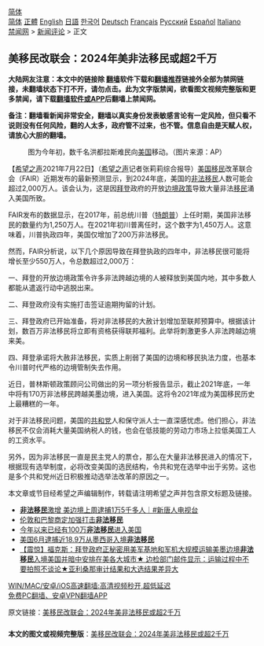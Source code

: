  <!-- 面包屑导航 --> <div class="breadcrumb"><!-- GTranslate: https://gtranslate.io/ -->  <div class="switcher notranslate">  <div class="selected">  <a href="#" onclick="return false;"> 简体</a>  </div>  <div class="option">  <a href="https://www.bannedbook.org" onclick="doGTranslate('zh-CN|zh-CN');jQuery('div.switcher div.selected a').html(jQuery(this).html());return false;" title="简体中文" class="nturl selected"> 简体</a>  <a href="https://www.bannedbook.org/zh-tw/" onclick="doGTranslate('zh-CN|zh-TW');jQuery('div.switcher div.selected a').html(jQuery(this).html());return false;" title="繁體中文" class="nturl"> 正體</a>  <a href="https://www.bannedbook.org/en/" onclick="doGTranslate('zh-CN|en');jQuery('div.switcher div.selected a').html(jQuery(this).html());return false;" title="English" class="nturl"> English</a>  <a href="https://www.bannedbook.org/ja/" onclick="doGTranslate('zh-CN|ja');jQuery('div.switcher div.selected a').html(jQuery(this).html());return false;" title="日本語" class="nturl"> 日語</a>  <a href="https://www.bannedbook.org/ko/" onclick="doGTranslate('zh-CN|ko');jQuery('div.switcher div.selected a').html(jQuery(this).html());return false;" title="한국어" class="nturl"> 한국어</a>  <a href="https://www.bannedbook.org/de/" onclick="doGTranslate('zh-CN|de');jQuery('div.switcher div.selected a').html(jQuery(this).html());return false;" title="Deutsch" class="nturl"> Deutsch</a>  <a href="https://www.bannedbook.org/fr/" onclick="doGTranslate('zh-CN|fr');jQuery('div.switcher div.selected a').html(jQuery(this).html());return false;" title="Français" class="nturl"> Français</a>  <a href="https://www.bannedbook.org/ru/" onclick="doGTranslate('zh-CN|ru');jQuery('div.switcher div.selected a').html(jQuery(this).html());return false;" title="Русский" class="nturl"> Русский</a>  <a href="https://www.bannedbook.org/es/" onclick="doGTranslate('zh-CN|es');jQuery('div.switcher div.selected a').html(jQuery(this).html());return false;" title="Español" class="nturl"> Español</a>  <a href="https://www.bannedbook.org/it/" onclick="doGTranslate('zh-CN|it');jQuery('div.switcher div.selected a').html(jQuery(this).html());return false;" title="Italiano" class="nturl"> Italiano</a>  </div>  </div>      <div class='breadcrumb-sub'><!-- Breadcrumb NavXT 6.3.0 --> <a href="https://www.bannedbook.org/" class="home">禁闻网</a> &gt; <a href="https://www.bannedbook.org/bnews/comments/" class="category">新闻评论</a> &gt; 正文</div></div><h2>美移民改联会：2024年美非法移民或超2千万</h2> <p class="notice"><b>大陆网友注意：本文中的链接除 <a href="https://github.com/bannedbook/fanqiang" >翻墙</a>软件下载和<a href="https://github.com/killgcd/justmysocks/blob/master/README.md">翻墙推荐</a>链接外全部为禁网链接，未翻墙状态下打不开，请勿点击。此为文字版禁闻，欲看图文视频完整版和更多禁闻，请下载<a href="https://github.com/bannedbook/fanqiang">翻墙软件或APP</a>后翻墙上禁闻网。</p><p>备注：翻墙看新闻非常安全，翻墙以真实身份发表敏感言论有一定风险，但只看不说则没有任何风险，翻的人太多，政府管不过来，也不管。信息自由是天赋人权，请放心大胆的翻墙。</b></p>  <div class="entry"> <figure> <p><figcaption>图为今年初，数千名洪都拉斯难民向<a href="https://www.bannedbook.org/bnews/tag/%e7%be%8e%e5%9b%bd/" class="st_tag internal_tag" rel="tag" title="标签 美国 下的日志">美国</a>移动。（图片来源：AP）</figcaption></figure> <p>【<span class='wp_keywordlink_affiliate'><a href="https://www.soundofhope.org" title="希望之声" target="_blank">希望之声</a></span>2021年7月22日】（<a href="https://www.bannedbook.org/bnews/tag/%e5%b8%8c%e6%9c%9b%e4%b9%8b%e5%a3%b0/" class="st_tag internal_tag" rel="tag" title="标签 希望之声 下的日志">希望之声</a>记者张莉莉综合报导）<a href="https://www.bannedbook.org/bnews/tag/%E7%BE%8E%E5%9B%BD%E7%A7%BB%E6%B0%91/" class="st_tag internal_tag" rel="tag" title="标签 美国移民 下的日志">美国移民</a>改革联合会（FAIR）近期发布的最新预测显示，到2024年底，美国的<a href="https://www.bannedbook.org/bnews/tag/%e9%9d%9e%e6%b3%95%e7%a7%bb%e6%b0%91/" class="st_tag internal_tag" rel="tag" title="标签 非法移民 下的日志">非法移民</a>人数可能会超过2,000万人。该会认为，这是因<a href="https://www.bannedbook.org/bnews/tag/%e6%8b%9c%e7%99%bb/" class="st_tag internal_tag" rel="tag" title="标签 拜登 下的日志">拜登</a>政府的开放<a href="https://www.bannedbook.org/bnews/tag/%E8%BE%B9%E5%A2%83%E6%94%BF%E7%AD%96/" class="st_tag internal_tag" rel="tag" title="标签 边境政策 下的日志">边境政策</a>导致大量非法<a href="https://www.bannedbook.org/bnews/tag/%e7%a7%bb%e6%b0%91/" class="st_tag internal_tag" rel="tag" title="标签 移民 下的日志">移民</a>涌入美国所致。</p> <p>FAIR发布的数据显示，在2017年，前总统川普（<a href="https://www.bannedbook.org/bnews/tag/%e7%89%b9%e6%9c%97%e6%99%ae/" class="st_tag internal_tag" rel="tag" title="标签 特朗普 下的日志">特朗普</a>）上任时期，美国非法移民的数量约为1,250万人。在2021年初川普离任时，这个数字为1,450万人。这意味着，川普执政四年，美国仅增加了200万非法移民。</p> <p>然而，FAIR分析说，以下几个原因导致在拜登执政的四年中，非法移民很可能将增长至少550万人，令总数超过2,000万：</p>  <p>一、拜登的开放边境政策令许多非法跨越边境的人被释放到美国内地，其中多数人都能从遣返行动中逃脱出来。</p> <p>二、拜登政府没有实施打击签证逾期拘留的计划。</p> <p>三、拜登政府已开始准备，将对非法移民的大赦计划增加至联邦预算中。根据该计划，数百万非法移民将立即有资格获得联邦福利。此举将刺激更多人非法跨越边境来美。</p>  <p>四、拜登承诺将大赦非法移民，实质上削弱了美国的边境和移民执法力度，也基本令川普时代严格的边境管制失去作用。</p> <p>近日，普林斯顿政策顾问公司做出的另一项分析报告显示，截止2021年底，一年中将有170万非法移民跨越美墨边境，进入美国。这将令2021年成为美国移民历史上最糟糕的一年。</p> <p>对于非法移民问题，美国的<a href="https://www.bannedbook.org/bnews/tag/%e5%85%b1%e5%92%8c%e5%85%9a/" class="st_tag internal_tag" rel="tag" title="标签 共和党 下的日志">共和党</a>人和保守派人士一直深感忧虑。他们担心，非法移民不仅会消耗大量美国纳税人的钱，也会在低技能的劳动力市场上拉低美国工人的工资水平。</p>  <p>另外，因为非法移民一直是民主党人的票仓，那么在大量非法移民进入的情况下，根据现有选举制度，必将改变美国的选民结构，令共和党在选举中出于劣势。这也是多个共和党州近日积极推动选举法改革的原因之一。</p> <p>本文章或节目经希望之声编辑制作，转载请注明希望之声并包含原文标题及链接。 </p> <ul class='op-related-articles' title='相关阅读'> <li><a href='https://www.bannedbook.org/bnews/bannedvideo/20210722/1592064.html' target='_blank'><b>非法移民</b>激增 美边境上周逮捕1万5千多人｜#新唐人电视台</a></li> <li><a href='https://www.bannedbook.org/bnews/baitai/20210721/1591304.html' target='_blank'>伦敦和巴黎商定加强打击<b>非法移民</b></a></li> <li><a href='https://www.bannedbook.org/bnews/worldnews/usa/20210721/1591022.html' target='_blank'>今年以来已经有100万<b>非法移民</b>进入美国</a></li> <li><a href='https://www.bannedbook.org/bnews/baitai/20210718/1589437.html' target='_blank'>美国6月逮捕近18.9万从墨西哥入境<b>非法移民</b></a></li> <li><a href='https://www.bannedbook.org/bnews/bannedvideo/20210716/1587993.html' target='_blank'>【震惊】福克斯：拜登政府正秘密用美军基地和军机大规模运输美墨边境<b>非法移民</b>入境美国并暗中安排在美各大城市★ 边检部门邮件显示：运输过程中不要拍照不谈论★亚利桑那审计结果和大选结果差异大</a></li> </ul> <p class="texttj"> <a href="https://github.com/bannedbook/fanqiang/wiki/V2ray%E6%9C%BA%E5%9C%BA" target="_blank">WIN/MAC/安卓/iOS高速翻墙:高清视频秒开,超低延迟</a><br/> <a href="https://github.com/bannedbook/fanqiang/wiki/%E7%A6%81%E9%97%BB%E7%BD%91%E5%AE%89%E5%8D%93%E7%BF%BB%E5%A2%99%E6%96%B0%E9%97%BBAPP" target="_blank">免费PC翻墙、安卓VPN翻墙APP</a></p> <p>原文链接：<a class="src_link"  href="https://www.soundofhope.org/post/528377" target="_blank">美移民改联会：2024年美非法移民或超2千万</a></p><a name='sharetosocial'></a>  <div style="margin-bottom:5px;padding-bottom:5px;clear:both"> <div id="archive-pix-1" class="banner-ads"> <!-- AuctionX Display platform tag START --> <div id="26318x728x90x621x_ADSLOT2" clicktrack="%%CLICK_URL_ESC%%"></div> <!-- AuctionX Display platform tag END --> </div> <div id="archive-pix-2" class="banner-ads"> <!-- AuctionX Display platform tag START --> <div id="26315x300x250x621x_ADSLOT2" clicktrack="%%CLICK_URL_ESC%%"></div> <!-- AuctionX Display platform tag END --> </div> </div>  <div id="archive-pix-1" class="banner-ads"> <!-- AuctionX Display platform tag START --> <div id="26318x728x90x621x_ADSLOT3" clicktrack="%%CLICK_URL_ESC%%"></div> <!-- AuctionX Display platform tag END --> </div> <div><b>本文的图文或视频完整版</b>：<a href='https://www.bannedbook.org/bnews/comments/20210723/1592607.html'>美移民改联会：2024年美非法移民或超2千万</a></div>  </div><!--END ENTRY--> 